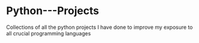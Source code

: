 # Python---Projects
Collections of all the python projects I have done to improve my exposure to all crucial programming languages
